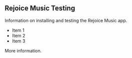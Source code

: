## Rejoice Music Testing

Information on installing and testing the Rejoice Music app.

- Item 1
- Item 2
- Item 3

More information.